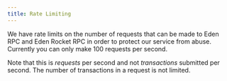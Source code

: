 ```yaml
---
title: Rate Limiting
---
```


We have rate limits on the number of requests that can be made to Eden RPC and Eden Rocket RPC in order to protect our service from abuse. Currently you can only make 100 requests per second.

Note that this is *requests* per second and not *transactions* submitted per second. The number of transactions in a request is not limited. 
